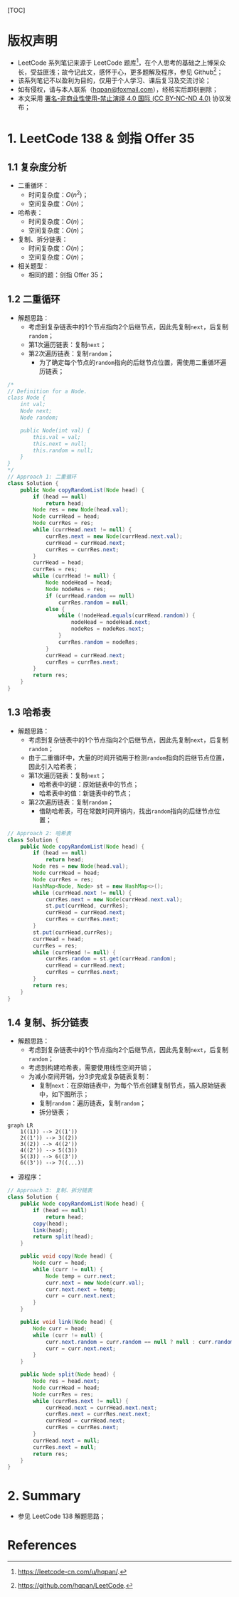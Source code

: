 [TOC]

# 版权声明

- LeetCode 系列笔记来源于 LeetCode 题库[^1]，在个人思考的基础之上博采众长，受益匪浅；故今记此文，感怀于心，更多题解及程序，参见 Github[^2]；
- 该系列笔记不以盈利为目的，仅用于个人学习、课后复习及交流讨论；
- 如有侵权，请与本人联系（hqpan@foxmail.com），经核实后即刻删除；
- 本文采用 [署名-非商业性使用-禁止演绎 4.0 国际 (CC BY-NC-ND 4.0)](https://creativecommons.org/licenses/by-nc-nd/4.0/deed.zh) 协议发布；

# 1. LeetCode 138 & 剑指 Offer 35

## 1.1 复杂度分析

- 二重循环：
  - 时间复杂度：$O(n^2)$；
  - 空间复杂度：$O(n)$；
- 哈希表：
  - 时间复杂度：$O(n)$；
  - 空间复杂度：$O(n)$；
- 复制、拆分链表：
  - 时间复杂度：$O(n)$；
  - 空间复杂度：$O(n)$；
- 相关题型：
  - 相同的题：剑指 Offer 35；

## 1.2 二重循环
- 解题思路：
  - 考虑到复杂链表中的1个节点指向2个后继节点，因此先复制`next`，后复制`random`；
  - 第1次遍历链表：复制`next`；
  - 第2次遍历链表：复制`random`；
    - 为了确定每个节点的`random`指向的后继节点位置，需使用二重循环遍历链表；

```java
/*
// Definition for a Node.
class Node {
    int val;
    Node next;
    Node random;

    public Node(int val) {
        this.val = val;
        this.next = null;
        this.random = null;
    }
}
*/
// Approach 1: 二重循环
class Solution {
    public Node copyRandomList(Node head) {
        if (head == null)
            return head;
        Node res = new Node(head.val);
        Node currHead = head;
        Node currRes = res;
        while (currHead.next != null) {
            currRes.next = new Node(currHead.next.val);
            currHead = currHead.next;
            currRes = currRes.next;
        }
        currHead = head;
        currRes = res;
        while (currHead != null) {
            Node nodeHead = head;
            Node nodeRes = res;
            if (currHead.random == null)
                currRes.random = null;
            else {
                while (!nodeHead.equals(currHead.random)) {
                    nodeHead = nodeHead.next;
                    nodeRes = nodeRes.next;
                }
                currRes.random = nodeRes;
            }
            currHead = currHead.next;
            currRes = currRes.next;
        }
        return res;
    }
}
```

## 1.3 哈希表
- 解题思路：
  - 考虑到复杂链表中的1个节点指向2个后继节点，因此先复制`next`，后复制`random`；
  - 由于二重循环中，大量的时间开销用于检测`random`指向的后继节点位置，因此引入哈希表；
  - 第1次遍历链表：复制`next`；
    - 哈希表中的键：原始链表中的节点；
    - 哈希表中的值：新链表中的节点；
  - 第2次遍历链表：复制`random`；
    - 借助哈希表，可在常数时间开销内，找出`random`指向的后继节点位置；

```java
// Approach 2: 哈希表
class Solution {
    public Node copyRandomList(Node head) {
        if (head == null)
            return head;
        Node res = new Node(head.val);
        Node currHead = head;
        Node currRes = res;
        HashMap<Node, Node> st = new HashMap<>();
        while (currHead.next != null) {
            currRes.next = new Node(currHead.next.val);
            st.put(currHead, currRes);
            currHead = currHead.next;
            currRes = currRes.next;
        }
        st.put(currHead,currRes);
        currHead = head;
        currRes = res;
        while (currHead != null) {
            currRes.random = st.get(currHead.random);
            currHead = currHead.next;
            currRes = currRes.next;
        }
        return res;
    }
}
```

## 1.4 复制、拆分链表

- 解题思路：
  - 考虑到复杂链表中的1个节点指向2个后继节点，因此先复制`next`，后复制`random`；
  - 考虑到构建哈希表，需要使用线性空间开销；
  - 为减小空间开销，分3步完成复杂链表复制：
    - 复制`next`：在原始链表中，为每个节点创建复制节点，插入原始链表中，如下图所示；
    - 复制`random`：遍历链表，复制`random`；
    - 拆分链表；

```mermaid
graph LR
	1((1)) --> 2((1'))
	2((1')) --> 3((2))
	3((2)) --> 4((2'))
	4((2')) --> 5((3))
	5((3)) --> 6((3'))
	6((3')) --> 7((...))
```

- 源程序：

```java
// Approach 3: 复制、拆分链表
class Solution {
    public Node copyRandomList(Node head) {
        if (head == null)
            return head;
        copy(head);
        link(head);
        return split(head);
    }

    public void copy(Node head) {
        Node curr = head;
        while (curr != null) {
            Node temp = curr.next;
            curr.next = new Node(curr.val);
            curr.next.next = temp;
            curr = curr.next.next;
        }
    }

    public void link(Node head) {
        Node curr = head;
        while (curr != null) {
            curr.next.random = curr.random == null ? null : curr.random.next;
            curr = curr.next.next;
        }
    }

    public Node split(Node head) {
        Node res = head.next;
        Node currHead = head;
        Node currRes = res;
        while (currRes.next != null) {
            currHead.next = currHead.next.next;
            currRes.next = currRes.next.next;
            currHead = currHead.next;
            currRes = currRes.next;
        }
        currHead.next = null;
        currRes.next = null;
        return res;
    }
}
```

# 2. Summary

- 参见 LeetCode 138 解题思路；

# References

[^1]: https://leetcode-cn.com/u/hqpan/.
[^2]: https://github.com/hqpan/LeetCode.